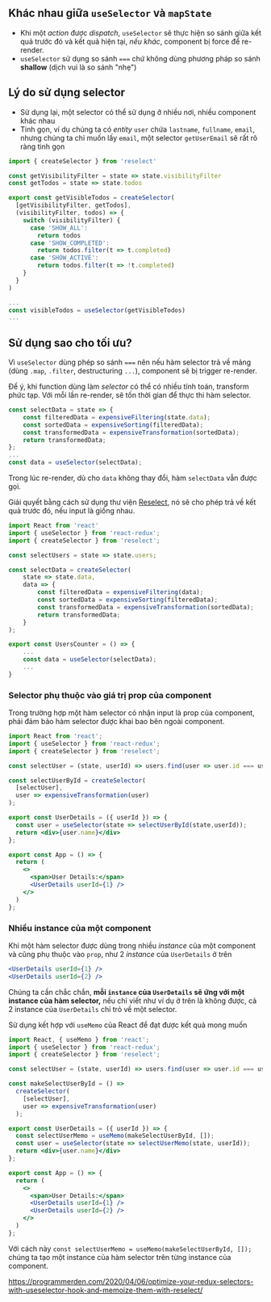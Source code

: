 ## Khác nhau giữa `useSelector` và `mapState`

- Khi một *action* được *dispatch*, `useSelector` sẽ thực hiện so sánh giữa kết quả trước đó và kết quả hiện tại, *nếu khác*, component bị force để re-render.
- `useSelector` sử dụng so sánh `===` chứ không dùng phương pháp so sánh **shallow** (dịch vui là so sánh "nhẹ")

## Lý do sử dụng selector

- Sử dụng lại, một selector có thể sử dụng ở nhiều nơi, nhiều component khác nhau
- Tinh gọn, ví dụ chúng ta có *entity* `user`  chứa `lastname`, `fullname`, `email`, nhưng chúng ta chỉ muốn lấy `email`, một selector `getUserEmail` sẽ rất rõ ràng tinh gọn

```js
import { createSelector } from 'reselect'

const getVisibilityFilter = state => state.visibilityFilter
const getTodos = state => state.todos

export const getVisibleTodos = createSelector(
  [getVisibilityFilter, getTodos],
  (visibilityFilter, todos) => {
    switch (visibilityFilter) {
      case 'SHOW_ALL':
        return todos
      case 'SHOW_COMPLETED':
        return todos.filter(t => t.completed)
      case 'SHOW_ACTIVE':
        return todos.filter(t => !t.completed)
    }
  }
)

...
const visibleTodos = useSelector(getVisibleTodos)
...
```

## Sử dụng sao cho tối ưu?

Vì `useSelector` dùng phép so sánh `===` nên nếu hàm selector trả về mảng (dùng `.map`, `.filter`, destructuring `...`), component sẽ bị trigger re-render.

Để ý, khi function dùng làm *selector* có thể có nhiều tính toán, transform phức tạp. Với mỗi lần re-render, sẽ tốn thời gian để thực thi hàm selector.

```js
const selectData = state => {
    const filteredData = expensiveFiltering(state.data);
    const sortedData = expensiveSorting(filteredData);
    const transformedData = expensiveTransformation(sortedData);
    return transformedData;
};
...
const data = useSelector(selectData);
```

Trong lúc re-render,  dù cho `data` không thay đổi, hàm `selectData` vẫn được gọi.

Giải quyết bằng cách sử dụng thư viện [Reselect](https://github.com/reduxjs/reselect), nó sẽ cho phép trả về kết quả trước đó, nếu input là giống nhau.

```jsx
import React from 'react'
import { useSelector } from 'react-redux';
import { createSelector } from 'reselect';

const selectUsers = state => state.users;

const selectData = createSelector(
    state => state.data,
    data => {
        const filteredData = expensiveFiltering(data);
        const sortedData = expensiveSorting(filteredData);
        const transformedData = expensiveTransformation(sortedData);
        return transformedData;
    }
);

export const UsersCounter = () => {
    ...
    const data = useSelector(selectData);
    ...
}
```

### Selector phụ thuộc vào giá trị prop của component

Trong trường hợp một hàm selector có nhận input là prop của component, phải đảm bảo hàm selector được khai bao bên ngoài component.

```jsx
import React from 'react';
import { useSelector } from 'react-redux';
import { createSelector } from 'reselect';

const selectUser = (state, userId) => users.find(user => user.id === userId);

const selectUserById = createSelector(
  [selectUser],
  user => expensiveTransformation(user)
);

export const UserDetails = ({ userId }) => {
  const user = useSelector(state => selectUserById(state,userId));
  return <div>{user.name}</div>
};

export const App = () => {
  return (
    <>
      <span>User Details:</span>
      <UserDetails userId={1} />
    </>
  )
};
```

### Nhiều instance của một component

Khi một hàm selector được dùng trong nhiều *instance* của một component và cũng phụ thuộc vào `prop`, như 2 *instance* của `UserDetails` ở trên

```jsx
<UserDetails userId={1} />
<UserDetails userId={2} />
```

Chúng ta cần chắc chắn, **mỗi `instance` của `UserDetails` sẽ ứng với một instance của hàm selector,** nếu chỉ viết như ví dụ ở trên là không được, cả 2 instance của `UserDetails` chỉ trỏ về một selector.

Sử dụng kết hợp với `useMemo` của React để đạt được kết quả mong muốn

```jsx
import React, { useMemo } from 'react';
import { useSelector } from 'react-redux';
import { createSelector } from 'reselect';

const selectUser = (state, userId) => users.find(user => user.id === userId);

const makeSelectUserById = () => 
  createSelector(
    [selectUser],
    user => expensiveTransformation(user)
  );

export const UserDetails = ({ userId }) => {
  const selectUserMemo = useMemo(makeSelectUserById, []);
  const user = useSelector(state => selectUserMemo(state, userId));
  return <div>{user.name}</div>
};

export const App = () => {
  return (
    <>
      <span>User Details:</span>
      <UserDetails userId={1} />
	  <UserDetails userId={2} />
    </>
  )
};
```

Với cách này `const selectUserMemo = useMemo(makeSelectUserById, []);` chúng ta tạo một instance của hàm selector trên từng instance của component.

https://programmerden.com/2020/04/06/optimize-your-redux-selectors-with-useselector-hook-and-memoize-them-with-reselect/

